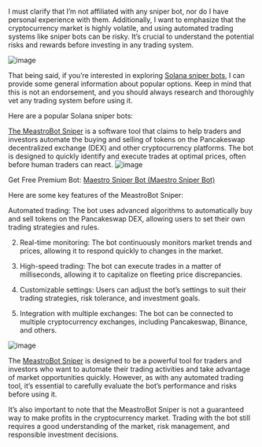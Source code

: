 I must clarify that I’m not affiliated with any sniper bot, nor do I have personal experience with them. Additionally, I want to emphasize that the cryptocurrency market is highly volatile, and using automated trading systems like sniper bots can be risky. It’s crucial to understand the potential risks and rewards before investing in any trading system.

![image](https://github.com/user-attachments/assets/f6afbbe8-1ed2-430a-ab42-d7e261ec87fb)

That being said, if you’re interested in exploring [Solana sniper bots](https://t.me/MaetsroBot), I can provide some general information about popular options. Keep in mind that this is not an endorsement, and you should always research and thoroughly vet any trading system before using it.


Here are a popular Solana sniper bots:

[The MeastroBot Sniper](https://t.me/MaetsroBot) is a software tool that claims to help traders and investors automate the buying and selling of tokens on the Pancakeswap decentralized exchange (DEX) and other cryptocurrency platforms. The bot is designed to quickly identify and execute trades at optimal prices, often before human traders can react.
![image](https://github.com/user-attachments/assets/2672c587-5677-478c-a968-07f02af89a1d)


Get Free Premium Bot: [Maestro Sniper Bot (Maestro Sniper Bot)](https://t.me/MaetsroBot)

Here are some key features of the MeastroBot Sniper:

Automated trading: The bot uses advanced algorithms to automatically buy and sell tokens on the Pancakeswap DEX, allowing users to set their own trading strategies and rules.

2. Real-time monitoring: The bot continuously monitors market trends and prices, allowing it to respond quickly to changes in the market.

3. High-speed trading: The bot can execute trades in a matter of milliseconds, allowing it to capitalize on fleeting price discrepancies.

4. Customizable settings: Users can adjust the bot’s settings to suit their trading strategies, risk tolerance, and investment goals.

5. Integration with multiple exchanges: The bot can be connected to multiple cryptocurrency exchanges, including Pancakeswap, Binance, and others.
   
![image](https://github.com/user-attachments/assets/d4eecfd8-14d6-4bf4-8286-268ee2d3c29d)


The [MeastroBot Sniper](https://t.me/MaetsroBot) is designed to be a powerful tool for traders and investors who want to automate their trading activities and take advantage of market opportunities quickly. However, as with any automated trading tool, it’s essential to carefully evaluate the bot’s performance and risks before using it.

It’s also important to note that the MeastroBot Sniper is not a guaranteed way to make profits in the cryptocurrency market. Trading with the bot still requires a good understanding of the market, risk management, and responsible investment decisions.
